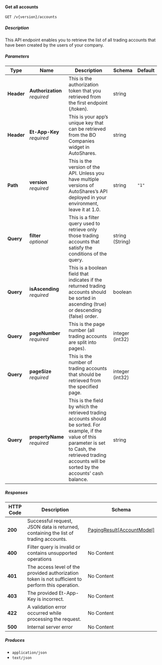 
<a name="internalaccounts_getaccounts"></a>
#### Get all accounts
```
GET /v{version}/accounts
```


##### Description
This API endpoint enables you to retrieve the list of all trading accounts that have been created by the users of your company.


##### Parameters

|Type|Name|Description|Schema|Default|
|---|---|---|---|---|
|**Header**|**Authorization**  <br>*required*|This is the authorization token that you retrieved from the first endpoint (/token).|string||
|**Header**|**Et-App-Key**  <br>*required*|This is your app’s unique key that can be retrieved from the BO Companies widget in AutoShares.|string||
|**Path**|**version**  <br>*required*|This is the version of the API. Unless you have multiple versions of AutoShares’s API deployed in your environment, leave it at 1.0.|string|`"1"`|
|**Query**|**filter**  <br>*optional*|This is a filter query used to retrieve only those trading accounts that satisfy the conditions of the query.|string (String)||
|**Query**|**isAscending**  <br>*required*|This is a boolean field that indicates if the returned trading accounts should be sorted in ascending (true) or descending (false) order.|boolean||
|**Query**|**pageNumber**  <br>*required*|This is the page number (all trading accounts are split into pages).|integer (int32)||
|**Query**|**pageSize**  <br>*required*|This is the number of trading accounts that should be retrieved from the specified page.|integer (int32)||
|**Query**|**propertyName**  <br>*required*|This is the field by which the retrieved trading accounts should be sorted. For example, if the value of this parameter is set to Cash, the retrieved trading accounts will be sorted by the accounts' cash balance.|string||


##### Responses

|HTTP Code|Description|Schema|
|---|---|---|
|**200**|Successful request, JSON data is returned, containing the list of trading accounts.|[PagingResult[AccountModel]](#pagingresult-accountmodel)|
|**400**|Filter query is invalid or contains unsupported operations|No Content|
|**401**|The access level of the provided authorization token is not sufficient to perform this operation.|No Content|
|**403**|The provided Et-App-Key is incorrect.|No Content|
|**422**|A validation error occurred while processing the request.|No Content|
|**500**|Internal server error|No Content|


##### Produces

* `application/json`
* `text/json`



